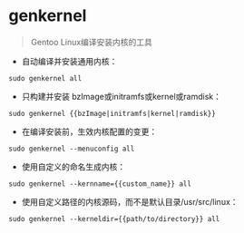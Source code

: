 # genkernel

> Gentoo Linux编译安装内核的工具

- 自动编译并安装通用内核：

`sudo genkernel all`

- 只构建并安装 bzImage或initramfs或kernel或ramdisk：

`sudo genkernel {{bzImage|initramfs|kernel|ramdisk}}`

- 在编译安装前，生效内核配置的变更：

`sudo genkernel --menuconfig all`

- 使用自定义的命名生成内核：

`sudo genkernel --kernname={{custom_name}} all`

- 使用自定义路径的内核源码，而不是默认目录/usr/src/linux：

`sudo genkernel --kerneldir={{path/to/directory}} all`

[#]: contributors: ([Sellente_Wang])